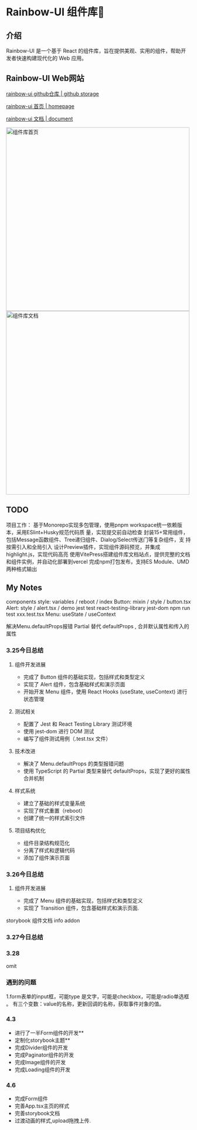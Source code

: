 # Rainbow-UI 组件库🌈

## 介绍

Rainbow-UI 是一个基于 React 的组件库，旨在提供美观、实用的组件，帮助开发者快速构建现代化的 Web 应用。

## Rainbow-UI Web网站

[rainbow-ui github仓库 | github storage](https://github.com/zihao17/rainbow-ui)

[rainbow-ui 首页 | homepage](https://rainbow-ui-one.vercel.app/)

[rainbow-ui 文档 | document](https://rainbow-ui-storybook.vercel.app/)

<img src="https://github.com/user-attachments/assets/0f0569c6-9820-47fb-808d-6f9076d42764" width="500" alt="组件库首页">

<img src="https://github.com/user-attachments/assets/89a2366b-2f74-4f43-af0d-8defcf6fadca" width="500" alt="组件库文档">


## TODO

项⽬⼯作：
基于Monorepo实现多包管理，使⽤pnpm workspace统⼀依赖版本，采⽤ESlint+Husky规范代码质
量，实现提交前⾃动检查
封装15+常⽤组件，包括Message函数组件、Tree递归组件、Dialog/Select传送⻔等复杂组件，⽀
持按需引⼊和全局引⼊
设计Preview插件，实现组件源码预览，并集成highlight.js，实现代码⾼亮
使⽤VitePress搭建组件库⽂档站点，提供完整的⽂档和组件实例，并⾃动化部署到vercel
完成npm打包发布，⽀持ES Module、UMD两种格式输出

## My Notes

components
style: variables / reboot / index
Button: mixin / style / button.tsx
Alert: style / alert.tsx / demo
jest test react-testing-library jest-dom npm run test xxx.test.tsx
Menu: useState / useContext

解决Menu.defaultProps报错
Partial 替代 defaultProps , 合并默认属性和传入的属性

### 3.25今日总结

1. 组件开发进展

   - 完成了 Button 组件的基础实现，包括样式和类型定义
   - 实现了 Alert 组件，包含基础样式和演示页面
   - 开始开发 Menu 组件，使用 React Hooks (useState, useContext) 进行状态管理

2. 测试相关

   - 配置了 Jest 和 React Testing Library 测试环境
   - 使用 jest-dom 进行 DOM 测试
   - 编写了组件测试用例（.test.tsx 文件）

3. 技术改进

   - 解决了 Menu.defaultProps 的类型报错问题
   - 使用 TypeScript 的 Partial 类型来替代 defaultProps，实现了更好的属性合并机制

4. 样式系统

   - 建立了基础的样式变量系统
   - 实现了样式重置（reboot）
   - 创建了统一的样式索引文件

5. 项目结构优化
   - 组件目录结构规范化
   - 分离了样式和逻辑代码
   - 添加了组件演示页面

### 3.26今日总结

1. 组件开发进展

   - 完成了 Menu 组件的基础实现，包括样式和类型定义
   - 实现了 Transition 组件，包含基础样式和演示页面.

storybook 组件文档
info addon

### 3.27今日总结

### 3.28

omit

### 遇到的问题

1.form表单的input框，可能type 是文字，可能是checkbox，可能是radio单选框 。
有三个变数：value的名称，更新回调的名称，获取事件对象的值。

### 4.3

- 进行了一半Form组件的开发\*\*
- 定制化storybook主题\*\*
- 完成Divider组件的开发
- 完成Paginator组件的开发
- 完成Image组件的开发
- 完成Loading组件的开发

### 4.6

- 完成Form组件
- 完善App.tsx主页的样式
- 完善storybook文档
- 过渡动画的样式,upload拖拽上传.

